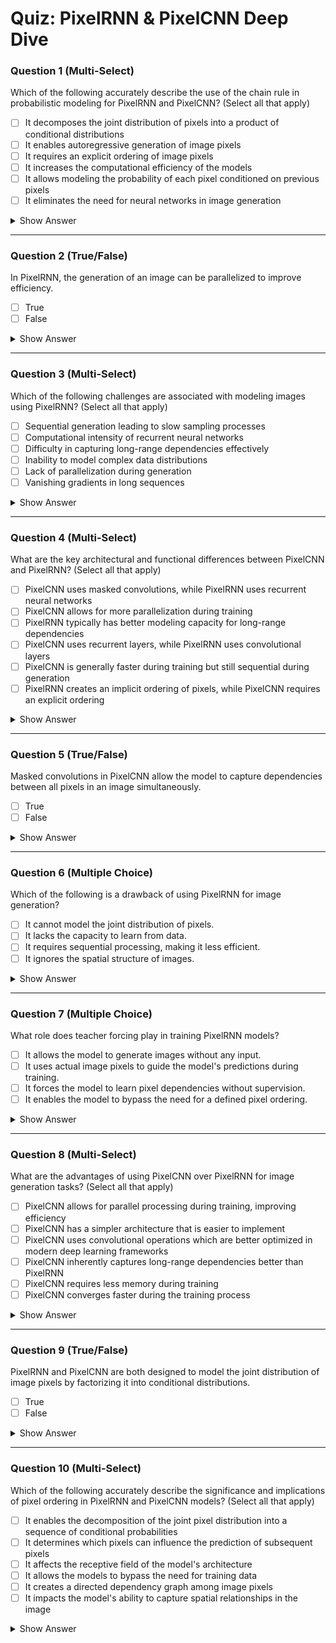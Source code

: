 # Quiz: PixelRNN & PixelCNN Deep Dive

### Question 1 (Multi-Select)
Which of the following accurately describe the use of the chain rule in probabilistic modeling for PixelRNN and PixelCNN? (Select all that apply)

- [ ] It decomposes the joint distribution of pixels into a product of conditional distributions
- [ ] It enables autoregressive generation of image pixels
- [ ] It requires an explicit ordering of image pixels
- [ ] It increases the computational efficiency of the models
- [ ] It allows modeling the probability of each pixel conditioned on previous pixels
- [ ] It eliminates the need for neural networks in image generation

<details>
<summary>Show Answer</summary>

**Correct Answers:** ✅ Decomposes joint distribution, ✅ Enables autoregressive generation, ✅ Requires explicit ordering, ✅ Allows conditional probability modeling

**Justification:**
> "We can factorize the joint distribution as the product of conditionals, where we define some ordering over the pixels."
> "Using the chain rule, we can compute the joint probability of all pixels by decomposing it into a product of conditional probabilities."
</details>

---

### Question 2 (True/False)
In PixelRNN, the generation of an image can be parallelized to improve efficiency.

- [ ] True
- [ ] False

<details>
<summary>Show Answer</summary>

### Question 2
**Correct Answer:** False

**Justification:**
> "This can be really slow, unlike convolution layers it's not paralyzed."
</details>

---

### Question 3 (Multi-Select)
Which of the following challenges are associated with modeling images using PixelRNN? (Select all that apply)

- [ ] Sequential generation leading to slow sampling processes
- [ ] Computational intensity of recurrent neural networks
- [ ] Difficulty in capturing long-range dependencies effectively
- [ ] Inability to model complex data distributions
- [ ] Lack of parallelization during generation
- [ ] Vanishing gradients in long sequences

<details>
<summary>Show Answer</summary>

**Correct Answers:** ✅ Sequential generation leading to slow sampling, ✅ Computational intensity of RNNs, ✅ Lack of parallelization during generation, ✅ Vanishing gradients in long sequences

**Justification:**
> "This can be really slow, unlike convolution layers it's not paralyzed."
> "The RNN is computationally more intensive and sequential by nature, which creates challenges when generating high-resolution images."
</details>

---

### Question 4 (Multi-Select)
What are the key architectural and functional differences between PixelCNN and PixelRNN? (Select all that apply)

- [ ] PixelCNN uses masked convolutions, while PixelRNN uses recurrent neural networks
- [ ] PixelCNN allows for more parallelization during training
- [ ] PixelRNN typically has better modeling capacity for long-range dependencies
- [ ] PixelCNN uses recurrent layers, while PixelRNN uses convolutional layers
- [ ] PixelCNN is generally faster during training but still sequential during generation
- [ ] PixelRNN creates an implicit ordering of pixels, while PixelCNN requires an explicit ordering

<details>
<summary>Show Answer</summary>

**Correct Answers:** ✅ PixelCNN uses masked convolutions, while PixelRNN uses RNNs, ✅ PixelCNN allows more parallelization during training, ✅ PixelRNN has better modeling capacity for dependencies, ✅ PixelCNN is faster during training but still sequential in generation

**Justification:**
> "We can train this using similar methods as the language models, for example, a recurrent neural network."
> "This can be really slow, unlike convolution layers it's not paralyzed."
> "PixelCNN is computationally more efficient than PixelRNN during training but still requires sequential generation."
</details>

---

### Question 5 (True/False)
Masked convolutions in PixelCNN allow the model to capture dependencies between all pixels in an image simultaneously.

- [ ] True
- [ ] False

<details>
<summary>Show Answer</summary>

### Question 5
**Correct Answer:** False

**Justification:**
> "We can then estimate this conditional distribution as a neural network."
</details>

---

### Question 6 (Multiple Choice)
Which of the following is a drawback of using PixelRNN for image generation?

- [ ] It cannot model the joint distribution of pixels.
- [ ] It lacks the capacity to learn from data.
- [ ] It requires sequential processing, making it less efficient.
- [ ] It ignores the spatial structure of images.

<details>
<summary>Show Answer</summary>

### Question 6
**Correct Answer:** It requires sequential processing, making it less efficient.

**Justification:**
> "This can be really slow, unlike convolution layers it's not paralyzed."
</details>

---

### Question 7 (Multiple Choice)
What role does teacher forcing play in training PixelRNN models?

- [ ] It allows the model to generate images without any input.
- [ ] It uses actual image pixels to guide the model's predictions during training.
- [ ] It forces the model to learn pixel dependencies without supervision.
- [ ] It enables the model to bypass the need for a defined pixel ordering.

<details>
<summary>Show Answer</summary>

### Question 7
**Correct Answer:** It uses actual image pixels to guide the model's predictions during training.

**Justification:**
> "We can train this using similar methods as the language models, for example, a recurrent neural network."
</details>

---

### Question 8 (Multi-Select)
What are the advantages of using PixelCNN over PixelRNN for image generation tasks? (Select all that apply)

- [ ] PixelCNN allows for parallel processing during training, improving efficiency
- [ ] PixelCNN has a simpler architecture that is easier to implement
- [ ] PixelCNN uses convolutional operations which are better optimized in modern deep learning frameworks
- [ ] PixelCNN inherently captures long-range dependencies better than PixelRNN
- [ ] PixelCNN requires less memory during training
- [ ] PixelCNN converges faster during the training process

<details>
<summary>Show Answer</summary>

**Correct Answers:** ✅ Allows parallel processing during training, ✅ Has a simpler architecture, ✅ Uses better-optimized convolutional operations, ✅ Requires less memory during training

**Justification:**
> "This can be really slow, unlike convolution layers it's not paralyzed."
> "The convolutional operations in PixelCNN are typically better optimized in modern deep learning frameworks, making implementation and training more straightforward."
</details>

---

### Question 9 (True/False)
PixelRNN and PixelCNN are both designed to model the joint distribution of image pixels by factorizing it into conditional distributions.

- [ ] True
- [ ] False

<details>
<summary>Show Answer</summary>

### Question 9
**Correct Answer:** True

**Justification:**
> "We can factorize the joint distribution as the product of conditionals, where we define some ordering over the pixels."
</details>

---

### Question 10 (Multi-Select)
Which of the following accurately describe the significance and implications of pixel ordering in PixelRNN and PixelCNN models? (Select all that apply)

- [ ] It enables the decomposition of the joint pixel distribution into a sequence of conditional probabilities
- [ ] It determines which pixels can influence the prediction of subsequent pixels
- [ ] It affects the receptive field of the model's architecture
- [ ] It allows the models to bypass the need for training data
- [ ] It creates a directed dependency graph among image pixels
- [ ] It impacts the model's ability to capture spatial relationships in the image

<details>
<summary>Show Answer</summary>

**Correct Answers:** ✅ Enables decomposition into conditional probabilities, ✅ Determines pixel influence patterns, ✅ Affects receptive field, ✅ Creates directed dependency graph, ✅ Impacts spatial relationship modeling

**Justification:**
> "We can factorize the joint distribution as the product of conditionals, where we define some ordering over the pixels."
> "The specific ordering chosen (e.g., raster scan order or diagonal ordering) affects how spatial information is captured and how dependencies between pixels are modeled."
</details>


